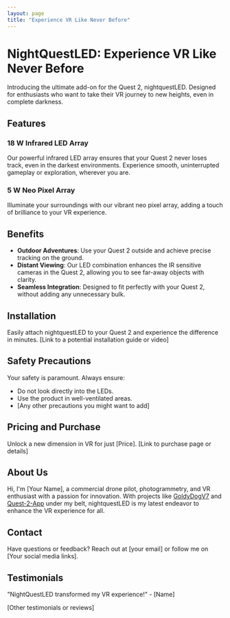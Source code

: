 ```yaml
---
layout: page
title: "Experience VR Like Never Before"
---
```


# NightQuestLED: Experience VR Like Never Before
Introducing the ultimate add-on for the Quest 2, nightquestLED. Designed for enthusiasts who want to take their VR journey to new heights, even in complete darkness.

## Features
### 18 W Infrared LED Array
Our powerful infrared LED array ensures that your Quest 2 never loses track, even in the darkest environments. Experience smooth, uninterrupted gameplay or exploration, wherever you are.

### 5 W Neo Pixel Array
Illuminate your surroundings with our vibrant neo pixel array, adding a touch of brilliance to your VR experience.

## Benefits
- **Outdoor Adventures**: Use your Quest 2 outside and achieve precise tracking on the ground.
- **Distant Viewing**: Our LED combination enhances the IR sensitive cameras in the Quest 2, allowing you to see far-away objects with clarity.
- **Seamless Integration**: Designed to fit perfectly with your Quest 2, without adding any unnecessary bulk.

## Installation
Easily attach nightquestLED to your Quest 2 and experience the difference in minutes. [Link to a potential installation guide or video]

## Safety Precautions
Your safety is paramount. Always ensure:
- Do not look directly into the LEDs.
- Use the product in well-ventilated areas.
- [Any other precautions you might want to add]

## Pricing and Purchase
Unlock a new dimension in VR for just [Price]. [Link to purchase page or details]

## About Us
Hi, I'm [Your Name], a commercial drone pilot, photogrammetry, and VR enthusiast with a passion for innovation. With projects like [GoldyDogV7](https://github.com/umn-vr/goldydogv7) and [Quest-2-App](https://github.com/UMN-VR/UMN-VR-Quest-2-App) under my belt, nightquestLED is my latest endeavor to enhance the VR experience for all.

## Contact
Have questions or feedback? Reach out at [your email] or follow me on [Your social media links].

## Testimonials
"NightQuestLED transformed my VR experience!" - [Name]

[Other testimonials or reviews]
